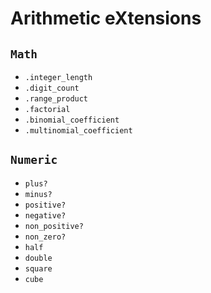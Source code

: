 # Arithmetic eXtensions

## `Math`

- `.integer_length`
- `.digit_count`
- `.range_product`
- `.factorial`
- `.binomial_coefficient`
- `.multinomial_coefficient`

## `Numeric`

- `plus?`
- `minus?`
- `positive?`
- `negative?`
- `non_positive?`
- `non_zero?`
- `half`
- `double`
- `square`
- `cube`
